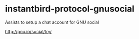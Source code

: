 # instantbird-protocol-gnusocial
Assists to setup a chat account for GNU social 

http://gnu.io/social/try/
